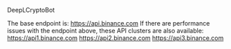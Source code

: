 DeepLCryptoBot

The base endpoint is: https://api.binance.com
If there are performance issues with the endpoint above, these API clusters are also available:
https://api1.binance.com
https://api2.binance.com
https://api3.binance.com